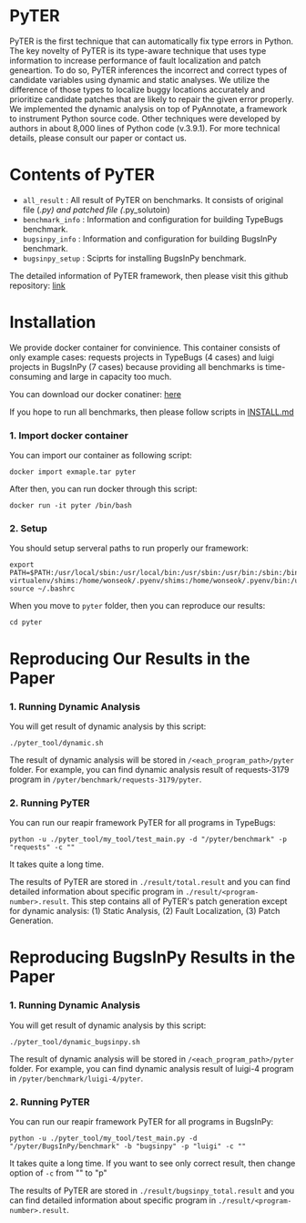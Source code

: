 # PyTER

PyTER is the first technique that can automatically fix type errors in Python.
The key novelty of PyTER is its type-aware technique that uses type information to increase performance of fault localization and patch geneartion.
To do so, PyTER inferences the incorrect and correct types of candidate variables using dynamic and static analyses.
We utilize the difference of those types to localize buggy locations accurately and prioritize candidate patches that are likely to repair the given error properly.
We implemented the dynamic analysis on top of PyAnnotate, a framework to instrument Python source code.
Other techniques were developed by authors in about 8,000 lines of Python code (v.3.9.1).
For more technical details, please consult our paper or contact us.

# Contents of PyTER

* `all_result` : All result of PyTER on benchmarks. It consists of original file (*.py) and patched file (*.py_solutoin)
* `benchmark_info` : Information and configuration for building TypeBugs benchmark.
* `bugsinpy_info` : Information and configuration for building BugsInPy benchmark.
* `bugsinpy_setup` : Sciprts for installing BugsInPy benchmark.

The detailed information of PyTER framework, then please visit this github repository: [link](https://github.com/kupl/pyter_tool)

# Installation

We provide docker container for convinience.
This container consists of only example cases: requests projects in TypeBugs (4 cases) and luigi projects in BugsInPy (7 cases) because providing all benchmarks is time-consuming and large in capacity too much.

You can download our docker conatiner: [here](https://doi.org/10.6084/m9.figshare.20448573.v1)

If you hope to run all benchmarks, then please follow scripts in [INSTALL.md](/INSTALL.md)

### 1. Import docker container

You can import our container as following script:

```
docker import exmaple.tar pyter
```

After then, you can run docker through this script:

```
docker run -it pyter /bin/bash
```

### 2. Setup

You should setup serveral paths to run properly our framework:

```
export PATH=$PATH:/usr/local/sbin:/usr/local/bin:/usr/sbin:/usr/bin:/sbin:/bin:/home/wonseok/.pyenv/plugins/pyenv-virtualenv/shims:/home/wonseok/.pyenv/shims:/home/wonseok/.pyenv/bin:/usr/local/sbin:/usr/local/bin:/usr/sbin:/usr/bin:/sbin:/bin:/pyter/BugsInPy/framework/bin
source ~/.bashrc
```

When you move to `pyter` folder, then you can reproduce our results:

```
cd pyter
```

# Reproducing Our Results in the Paper

### 1. Running Dynamic Analysis

You will get result of dynamic analysis by this script:

```
./pyter_tool/dynamic.sh
```

The result of dynamic analysis will be stored in `/<each_program_path>/pyter` folder.
For example, you can find dynamic analysis result of requests-3179 program in `/pyter/benchmark/requests-3179/pyter`.

### 2. Running PyTER

You can run our reapir framework PyTER for all programs in TypeBugs:

```
python -u ./pyter_tool/my_tool/test_main.py -d "/pyter/benchmark" -p "requests" -c "" 
```

It takes quite a long time.

The results of PyTER are stored in `./result/total.result` and you can find detailed information about specific program in `./result/<program-number>.result`.
This step contains all of PyTER's patch generation except for dynamic analysis: (1) Static Analysis, (2) Fault Localization, (3) Patch Generation.

# Reproducing BugsInPy Results in the Paper

### 1. Running Dynamic Analysis

You will get result of dynamic analysis by this script:

```
./pyter_tool/dynamic_bugsinpy.sh
```

The result of dynamic analysis will be stored in `/<each_program_path>/pyter` folder.
For example, you can find dynamic analysis result of luigi-4 program in `/pyter/benchmark/luigi-4/pyter`.

### 2. Running PyTER

You can run our reapir framework PyTER for all programs in BugsInPy:

```
python -u ./pyter_tool/my_tool/test_main.py -d "/pyter/BugsInPy/benchmark" -b "bugsinpy" -p "luigi" -c "" 
```

It takes quite a long time.
If you want to see only correct result, then change option of `-c` from "" to "p"

The results of PyTER are stored in `./result/bugsinpy_total.result` and you can find detailed information about specific program in `./result/<program-number>.result`.
